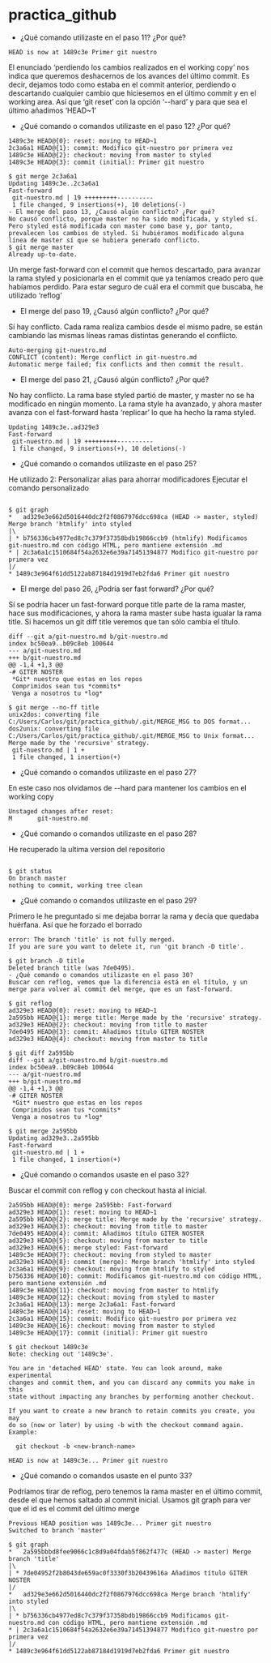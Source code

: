 # practica_github

- ¿Qué comando utilizaste en el paso 11? ¿Por qué?

```$ git reset --hard HEAD~1
HEAD is now at 1489c3e Primer git nuestro
```

El enunciado ‘perdiendo los cambios realizados en el working copy’ nos indica que queremos deshacernos de los avances del último commit. Es decir, dejamos todo como estaba en el commit anterior, perdiendo o descartando cualquier cambio que hiciesemos en el último commit y en el working area.
Así que ‘git reset’ con la opción ‘--hard’ y para que sea el último añadimos ‘HEAD~1’

- ¿Qué comando o comandos utilizaste en el paso 12? ¿Por qué?

```$ git reflog
1489c3e HEAD@{0}: reset: moving to HEAD~1
2c3a6a1 HEAD@{1}: commit: Modifico git-nuestro por primera vez
1489c3e HEAD@{2}: checkout: moving from master to styled
1489c3e HEAD@{3}: commit (initial): Primer git nuestro

$ git merge 2c3a6a1
Updating 1489c3e..2c3a6a1
Fast-forward
 git-nuestro.md | 19 +++++++++----------
 1 file changed, 9 insertions(+), 10 deletions(-)
- El merge del paso 13, ¿Causó algún conflicto? ¿Por qué?
No causó conflicto, porque master no ha sido modificada, y styled sí.
Pero styled está modificada con master como base y, por tanto, prevalecen los cambios de styled. Si hubiéramos modificado alguna línea de master sí que se hubiera generado conflicto.
$ git merge master
Already up-to-date.
```

Un merge fast-forward con el commit que hemos descartado, para avanzar la rama styled y posicionarla en el commit que ya teníamos creado pero que habíamos perdido.
Para estar seguro de cuál era el commit que buscaba, he utilizado ‘reflog’

- El merge del paso 19, ¿Causó algún conflicto? ¿Por qué?

Sí hay conflicto.
Cada rama realiza cambios desde el mismo padre, se están cambiando las mismas líneas ramas distintas generando el conflicto.

```$ git merge htmlify
Auto-merging git-nuestro.md
CONFLICT (content): Merge conflict in git-nuestro.md
Automatic merge failed; fix conflicts and then commit the result.
```

- El merge del paso 21, ¿Causó algún conflicto? ¿Por qué?

No hay conflicto.
La rama base styled partió de master, y master no se ha modificado en ningún momento. La rama style ha avanzado, y ahora master avanza con el fast-forward hasta ‘replicar’ lo que ha hecho la rama styled.

```$ git merge styled
Updating 1489c3e..ad329e3
Fast-forward
 git-nuestro.md | 19 +++++++++----------
 1 file changed, 9 insertions(+), 10 deletions(-)
```

- ¿Qué comando o comandos utilizaste en el paso 25?

He utilizado 2:
Personalizar alias para ahorrar modificadores
Ejecutar el comando personalizado

```$ git config alias.graph "log --graph --decorate --pretty=oneline"

$ git graph
*   ad329e3e662d5016440dc2f2f0867976dcc698ca (HEAD -> master, styled) Merge branch 'htmlify' into styled
|\
| * b756336cb4977ed8c7c379f37358bdb19866ccb9 (htmlify) Modificamos git-nuestro.md con código HTML, pero mantiene extensión .md
* | 2c3a6a1c1510684f54a2632e6e39a71451394877 Modifico git-nuestro por primera vez
|/
* 1489c3e964f61dd5122ab87184d1919d7eb2fda6 Primer git nuestro
```

- El merge del paso 26, ¿Podría ser fast forward? ¿Por qué?

Sí se podría hacer un fast-forward porque title parte de la rama master, hace sus modificaciones, y ahora la rama master sube hasta igualar la rama title.
Si hacemos un git diff title veremos que tan sólo cambia el título.

```$ git diff title
diff --git a/git-nuestro.md b/git-nuestro.md
index bc50ea9..b09c8eb 100644
--- a/git-nuestro.md
+++ b/git-nuestro.md
@@ -1,4 +1,3 @@
-# GITER NOSTER
 *Git* nuestro que estas en los repos
 Comprimidos sean tus *commits*
 Venga a nosotros tu *log*

$ git merge --no-ff title
unix2dos: converting file C:/Users/Carlos/git/practica_github/.git/MERGE_MSG to DOS format...
dos2unix: converting file C:/Users/Carlos/git/practica_github/.git/MERGE_MSG to Unix format...
Merge made by the 'recursive' strategy.
 git-nuestro.md | 1 +
 1 file changed, 1 insertion(+)
```

- ¿Qué comando o comandos utilizaste en el paso 27?

En este caso nos olvidamos de --hard para mantener los cambios en el working copy

```$ git reset HEAD~1
Unstaged changes after reset:
M       git-nuestro.md
```

- ¿Qué comando o comandos utilizaste en el paso 28?

He recuperado la ultima version del repositorio

```$ git checkout -- git-nuestro.md

$ git status
On branch master
nothing to commit, working tree clean
```

- ¿Qué comando o comandos utilizaste en el paso 29?

Primero le he preguntado si me dejaba borrar la rama y decía que quedaba huérfana. Así que he forzado el borrado

```$ git branch -d title
error: The branch 'title' is not fully merged.
If you are sure you want to delete it, run 'git branch -D title'.

$ git branch -D title
Deleted branch title (was 7de0495).
- ¿Qué comando o comandos utilizaste en el paso 30?
Buscar con reflog, vemos que la diferencia está en el título, y un merge para volver al commit del merge, que es un fast-forward.

$ git reflog
ad329e3 HEAD@{0}: reset: moving to HEAD~1
2a595bb HEAD@{1}: merge title: Merge made by the 'recursive' strategy.
ad329e3 HEAD@{2}: checkout: moving from title to master
7de0495 HEAD@{3}: commit: Añadimos título GITER NOSTER
ad329e3 HEAD@{4}: checkout: moving from master to title

$ git diff 2a595bb
diff --git a/git-nuestro.md b/git-nuestro.md
index bc50ea9..b09c8eb 100644
--- a/git-nuestro.md
+++ b/git-nuestro.md
@@ -1,4 +1,3 @@
-# GITER NOSTER
 *Git* nuestro que estas en los repos
 Comprimidos sean tus *commits*
 Venga a nosotros tu *log*

$ git merge 2a595bb
Updating ad329e3..2a595bb
Fast-forward
 git-nuestro.md | 1 +
 1 file changed, 1 insertion(+)
```

- ¿Qué comando o comandos usaste en el paso 32?

Buscar el commit con reflog y con checkout hasta al inicial.

```$ git reflog
2a595bb HEAD@{0}: merge 2a595bb: Fast-forward
ad329e3 HEAD@{1}: reset: moving to HEAD~1
2a595bb HEAD@{2}: merge title: Merge made by the 'recursive' strategy.
ad329e3 HEAD@{3}: checkout: moving from title to master
7de0495 HEAD@{4}: commit: Añadimos título GITER NOSTER
ad329e3 HEAD@{5}: checkout: moving from master to title
ad329e3 HEAD@{6}: merge styled: Fast-forward
1489c3e HEAD@{7}: checkout: moving from styled to master
ad329e3 HEAD@{8}: commit (merge): Merge branch 'htmlify' into styled
2c3a6a1 HEAD@{9}: checkout: moving from htmlify to styled
b756336 HEAD@{10}: commit: Modificamos git-nuestro.md con código HTML, pero mantiene extensión .md
1489c3e HEAD@{11}: checkout: moving from master to htmlify
1489c3e HEAD@{12}: checkout: moving from styled to master
2c3a6a1 HEAD@{13}: merge 2c3a6a1: Fast-forward
1489c3e HEAD@{14}: reset: moving to HEAD~1
2c3a6a1 HEAD@{15}: commit: Modifico git-nuestro por primera vez
1489c3e HEAD@{16}: checkout: moving from master to styled
1489c3e HEAD@{17}: commit (initial): Primer git nuestro

$ git checkout 1489c3e
Note: checking out '1489c3e'.

You are in 'detached HEAD' state. You can look around, make experimental
changes and commit them, and you can discard any commits you make in this
state without impacting any branches by performing another checkout.

If you want to create a new branch to retain commits you create, you may
do so (now or later) by using -b with the checkout command again. Example:

  git checkout -b <new-branch-name>

HEAD is now at 1489c3e... Primer git nuestro
```

- ¿Qué comando o comandos usaste en el punto 33?

Podríamos tirar de reflog, pero tenemos la rama master en el último commit, desde el que hemos saltado al commit inicial.
Usamos git graph para ver que el id es el commit del último merge

```$ git checkout master
Previous HEAD position was 1489c3e... Primer git nuestro
Switched to branch 'master'

$ git graph
*   2a595bbbd8fee9066c1c8d9a04fdab5f862f477c (HEAD -> master) Merge branch 'title'
|\
| * 7de04952f2b8043de659ac0f3330f3b20439616a Añadimos título GITER NOSTER
|/
*   ad329e3e662d5016440dc2f2f0867976dcc698ca Merge branch 'htmlify' into styled
|\
| * b756336cb4977ed8c7c379f37358bdb19866ccb9 Modificamos git-nuestro.md con código HTML, pero mantiene extensión .md
* | 2c3a6a1c1510684f54a2632e6e39a71451394877 Modifico git-nuestro por primera vez
|/
* 1489c3e964f61dd5122ab87184d1919d7eb2fda6 Primer git nuestro
```